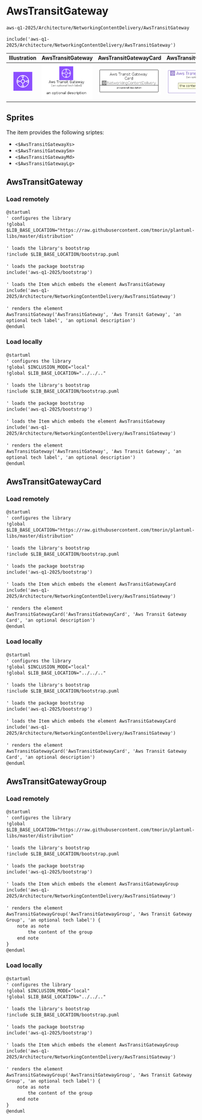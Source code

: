# AwsTransitGateway


```text
aws-q1-2025/Architecture/NetworkingContentDelivery/AwsTransitGateway
```

```text
include('aws-q1-2025/Architecture/NetworkingContentDelivery/AwsTransitGateway')
```



| Illustration | AwsTransitGateway | AwsTransitGatewayCard | AwsTransitGatewayGroup |
| :---: | :---: | :---: | :---: |
| ![illustration for Illustration](../../../aws-q1-2025/Architecture/NetworkingContentDelivery/AwsTransitGateway.png) | ![illustration for AwsTransitGateway](../../../aws-q1-2025/Architecture/NetworkingContentDelivery/AwsTransitGateway.Local.png) | ![illustration for AwsTransitGatewayCard](../../../aws-q1-2025/Architecture/NetworkingContentDelivery/AwsTransitGatewayCard.Local.png) | ![illustration for AwsTransitGatewayGroup](../../../aws-q1-2025/Architecture/NetworkingContentDelivery/AwsTransitGatewayGroup.Local.png) |



## Sprites
The item provides the following sriptes:

- `<$AwsTransitGatewayXs>`
- `<$AwsTransitGatewaySm>`
- `<$AwsTransitGatewayMd>`
- `<$AwsTransitGatewayLg>`





## AwsTransitGateway

### Load remotely
```plantuml
@startuml
' configures the library
!global $LIB_BASE_LOCATION="https://raw.githubusercontent.com/tmorin/plantuml-libs/master/distribution"

' loads the library's bootstrap
!include $LIB_BASE_LOCATION/bootstrap.puml

' loads the package bootstrap
include('aws-q1-2025/bootstrap')

' loads the Item which embeds the element AwsTransitGateway
include('aws-q1-2025/Architecture/NetworkingContentDelivery/AwsTransitGateway')

' renders the element
AwsTransitGateway('AwsTransitGateway', 'Aws Transit Gateway', 'an optional tech label', 'an optional description')
@enduml
```

### Load locally
```plantuml
@startuml
' configures the library
!global $INCLUSION_MODE="local"
!global $LIB_BASE_LOCATION="../../.."

' loads the library's bootstrap
!include $LIB_BASE_LOCATION/bootstrap.puml

' loads the package bootstrap
include('aws-q1-2025/bootstrap')

' loads the Item which embeds the element AwsTransitGateway
include('aws-q1-2025/Architecture/NetworkingContentDelivery/AwsTransitGateway')

' renders the element
AwsTransitGateway('AwsTransitGateway', 'Aws Transit Gateway', 'an optional tech label', 'an optional description')
@enduml
```

## AwsTransitGatewayCard

### Load remotely
```plantuml
@startuml
' configures the library
!global $LIB_BASE_LOCATION="https://raw.githubusercontent.com/tmorin/plantuml-libs/master/distribution"

' loads the library's bootstrap
!include $LIB_BASE_LOCATION/bootstrap.puml

' loads the package bootstrap
include('aws-q1-2025/bootstrap')

' loads the Item which embeds the element AwsTransitGatewayCard
include('aws-q1-2025/Architecture/NetworkingContentDelivery/AwsTransitGateway')

' renders the element
AwsTransitGatewayCard('AwsTransitGatewayCard', 'Aws Transit Gateway Card', 'an optional description')
@enduml
```

### Load locally
```plantuml
@startuml
' configures the library
!global $INCLUSION_MODE="local"
!global $LIB_BASE_LOCATION="../../.."

' loads the library's bootstrap
!include $LIB_BASE_LOCATION/bootstrap.puml

' loads the package bootstrap
include('aws-q1-2025/bootstrap')

' loads the Item which embeds the element AwsTransitGatewayCard
include('aws-q1-2025/Architecture/NetworkingContentDelivery/AwsTransitGateway')

' renders the element
AwsTransitGatewayCard('AwsTransitGatewayCard', 'Aws Transit Gateway Card', 'an optional description')
@enduml
```

## AwsTransitGatewayGroup

### Load remotely
```plantuml
@startuml
' configures the library
!global $LIB_BASE_LOCATION="https://raw.githubusercontent.com/tmorin/plantuml-libs/master/distribution"

' loads the library's bootstrap
!include $LIB_BASE_LOCATION/bootstrap.puml

' loads the package bootstrap
include('aws-q1-2025/bootstrap')

' loads the Item which embeds the element AwsTransitGatewayGroup
include('aws-q1-2025/Architecture/NetworkingContentDelivery/AwsTransitGateway')

' renders the element
AwsTransitGatewayGroup('AwsTransitGatewayGroup', 'Aws Transit Gateway Group', 'an optional tech label') {
    note as note
        the content of the group
    end note
}
@enduml
```

### Load locally
```plantuml
@startuml
' configures the library
!global $INCLUSION_MODE="local"
!global $LIB_BASE_LOCATION="../../.."

' loads the library's bootstrap
!include $LIB_BASE_LOCATION/bootstrap.puml

' loads the package bootstrap
include('aws-q1-2025/bootstrap')

' loads the Item which embeds the element AwsTransitGatewayGroup
include('aws-q1-2025/Architecture/NetworkingContentDelivery/AwsTransitGateway')

' renders the element
AwsTransitGatewayGroup('AwsTransitGatewayGroup', 'Aws Transit Gateway Group', 'an optional tech label') {
    note as note
        the content of the group
    end note
}
@enduml
```

